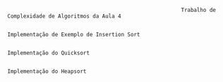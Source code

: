                                                            Trabalho de Complexidade de Algoritmos da Aula 4

                                                              Implementação de Exemplo de Insertion Sort

                                                                     Implementação do Quicksort

                                                                     Implementação do Heapsort
